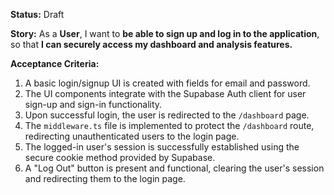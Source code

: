 **Status:** Draft

**Story:**
As a **User**,
I want to **be able to sign up and log in to the application**,
so that **I can securely access my dashboard and analysis features.**

**Acceptance Criteria:**
1. A basic login/signup UI is created with fields for email and password.
2. The UI components integrate with the Supabase Auth client for user sign-up and sign-in functionality.
3. Upon successful login, the user is redirected to the `/dashboard` page.
4. The `middleware.ts` file is implemented to protect the `/dashboard` route, redirecting unauthenticated users to the login page.
5. The logged-in user's session is successfully established using the secure cookie method provided by Supabase.
6. A "Log Out" button is present and functional, clearing the user's session and redirecting them to the login page.
